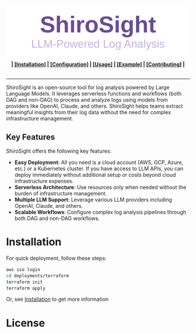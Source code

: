 <div align="center">
  <img src="./static/shirosight-logo.svg" alt="shirosight" width="550"">
</div>
<div align="center">
<b>
| <a href="docs/installation.md">[Installation]</a> | <a href="docs/configuration.md">[Configuration]</a> | <a href="docs/usage.md">[Usage]</a> | <a href="docs/examples.md">[Example]</a> | <a href="docs/contributing.md">[Contributing]</a> |
</b>
</div>
<br>
<hr>

ShiroSight is an open-source tool for log analysis powered by Large Language Models. It leverages serverless functions and workflows (both DAG and non-DAG) to process and analyze logs using models from providers like OpenAI, Claude, and others. ShiroSight helps teams extract meaningful insights from their log data without the need for complex infrastructure management.

## Key Features

ShiroSight offers the following key features:

- **Easy Deployment**: All you need is a cloud account (AWS, GCP, Azure, etc.) or a Kubernetes cluster. If you have access to LLM APIs, you can deploy immediately without additional setup or costs beyond cloud infrastructure expenses.
- **Serverless Architecture**: Use resources only when needed without the burden of infrastructure management.
- **Multiple LLM Support**: Leverage various LLM providers including OpenAI, Claude, and others.
- **Scalable Workflows**: Configure complex log analysis pipelines through both DAG and non-DAG workflows.

# Installation

For quick deployment, follow these steps:

```bash
aws sso login
cd deployments/terraform
terraform init
terraform apply 
```

Or, see [Installation](./docs/installation.md) to get more information

# License

